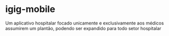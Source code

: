 # igig-mobile
Um aplicativo hospitalar focado unicamente e exclusivamente aos médicos assumirem um plantão, podendo ser expandido para todo setor hospitalar
